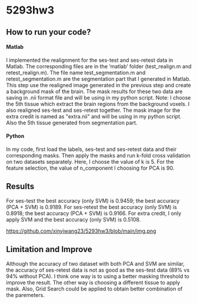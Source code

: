 # 5293hw3
## How to run your code? 
#### Matlab

I implemented the realignment for the ses-test and ses-retest data in Matlab. The corresponding files are in the ‘matlab’ folder (test_realign.m and retest_realign.m). 
The file name test_segmentation.m and retest_segmentation.m are the segmentation part that I generated in Matlab. This step use the realigned image generated in the previous step and create a background mask of the brain. The mask results for these two data are saving in .nii format file and will be using in my python script. 
Note: I choose the 5th tissue which extract the brain regions from the background voxels.
I also realigned ses-test and ses-retest together. The mask image for the extra credit is named as "extra.nii" and will be using in my python script. Also the 5th tissue generated from segmentation part.

#### Python

In my code, first load the labels, ses-test and ses-retest data and their corresponding masks. Then apply the masks and run k-fold cross validation on two datasets separately. Here, I choose the value of k is 5.
For the feature selection, the value of n_component I choosing for PCA is 90.

## Results

For ses-test the best accuracy (only SVM) is 0.9459; the best accuracy (PCA + SVM) is 0.9189.
For ses-retest the best accuracy (only SVM) is 0.8918; the best accuracy (PCA + SVM) is 0.9166.
For extra credit, I only apply SVM and the best accuracy (only SVM) is 0.5108.

https://github.com/xinyiwang23/5293hw3/blob/main/img.png

## Limitation and Improve

Although the accuracy of two dataset with both PCA and SVM are similar, the accuracy of ses-retest data is not as good as the ses-test data (89% vs 94% without PCA). I think one way is to using a better masking threshold to improve the result. The other way is choosing a different tissue to apply mask. Also, Grid Search could be applied to obtain better combination of the paremeters. 

